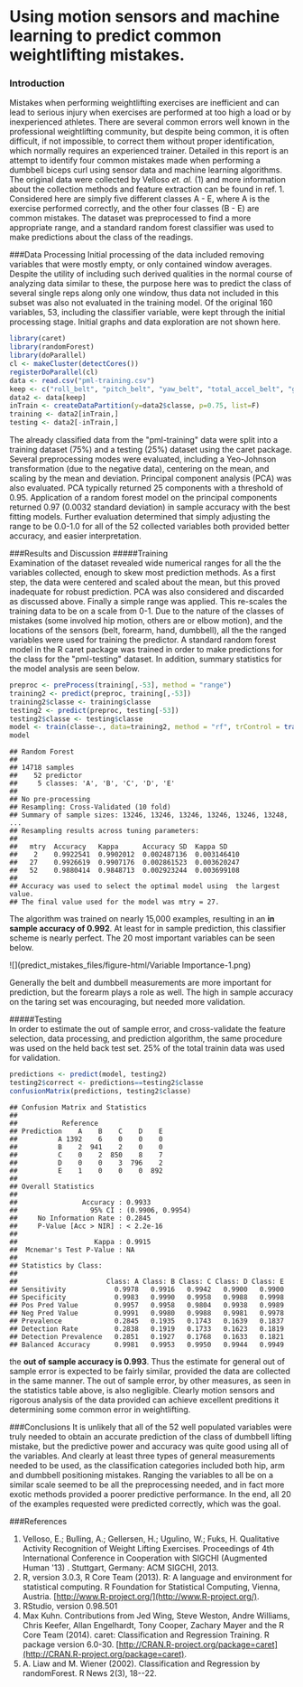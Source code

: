 # Using motion sensors and machine learning to predict common weightlifting mistakes.

### Introduction
Mistakes when performing weightlifting exercises are inefficient and can lead to serious injury when exercises are performed at too high a load or by inexperienced athletes. There are several common errors well known in the professional weightlifting community, but despite being common, it is often difficult, if not impossible, to correct them without proper identification, which normally requires an experienced trainer. Detailed in this report is an attempt to identify four common mistakes made when performing a dumbbell biceps curl using sensor data and machine learning algorithms. The original data were collected by Velloso *et. al.* (1) and more information about the collection methods and feature extraction can be found in ref. 1. Considered here are simply five different classes A - E, where A is the exercise performed correctly, and the other four classes (B - E) are common mistakes. The dataset was preprocessed to find a more appropriate range, and a standard random forest classifier was used to make predictions about the class of the readings.

###Data Processing
Initial processing of the data included removing variables that were mostly empty, or only contained window averages. Despite the utility of including such derived qualities in the normal course of analyzing data similar to these, the purpose here was to predict the class of several single reps along only one window, thus data not included in this subset was also not evaluated in the training model. Of the original 160 variables, 53, including the classifier variable, were kept through the initial processing stage. Initial graphs and data exploration are not shown here.


```r
library(caret)
library(randomForest)
library(doParallel)
cl <- makeCluster(detectCores())
registerDoParallel(cl)
data <- read.csv("pml-training.csv")
keep <- c("roll_belt", "pitch_belt", "yaw_belt", "total_accel_belt", "gyros_belt_x", "gyros_belt_y", "gyros_belt_z", "accel_belt_x", "accel_belt_y", "accel_belt_z", "magnet_belt_x", "magnet_belt_y", "magnet_belt_z", "roll_arm", "pitch_arm", "yaw_arm", "total_accel_arm", "gyros_arm_x", "gyros_arm_y", "gyros_arm_z", "accel_arm_x", "accel_arm_y", "accel_arm_z", "magnet_arm_x", "magnet_arm_y", "magnet_arm_z", "roll_dumbbell", "pitch_dumbbell", "yaw_dumbbell", "total_accel_dumbbell", "gyros_dumbbell_x", "gyros_dumbbell_y", "gyros_dumbbell_z", "accel_dumbbell_x", "accel_dumbbell_y", "accel_dumbbell_z", "magnet_dumbbell_x", "magnet_dumbbell_y", "magnet_dumbbell_z", "roll_forearm", "pitch_forearm", "yaw_forearm", "total_accel_forearm", "gyros_forearm_x", "gyros_forearm_y", "gyros_forearm_z", "accel_forearm_x", "accel_forearm_y", "accel_forearm_z", "magnet_forearm_x", "magnet_forearm_y", "magnet_forearm_z", "classe")
data2 <- data[keep]
inTrain <- createDataPartition(y=data2$classe, p=0.75, list=F)
training <- data2[inTrain,]
testing <- data2[-inTrain,]
```

The already classified data from the "pml-training" data were split into a training dataset (75%) and a testing (25%) dataset using the caret package. Several preprocessing modes were evaluated, including a Yeo-Johnson transformation (due to the negative data), centering on the mean, and scaling by the mean and deviation. Principal component analysis (PCA) was also evaluated. PCA typically returned 25 components with a threshold of 0.95. Application of a random forest model on the principal components returned 0.97 (0.0032 standard deviation) in sample accuracy with the best fitting models. Further evaluation determined that simply adjusting the range to be 0.0-1.0 for all of the 52 collected variables both provided better accuracy, and easier interpretation.

###Results and Discussion
#####Training    
Examination of the dataset revealed wide numerical ranges for all the the variables collected, enough to skew most prediction methods. As a first step, the data were centered and scaled about the mean, but this proved inadequate for robust prediction. PCA was also considered and discarded as discussed above. Finally a simple range was applied. This re-scales the training data to be on a scale from 0-1. Due to the nature of the classes of mistakes (some involved hip motion, others are or elbow motion), and the locations of the sensors (belt, forearm, hand, dumbbell), all the the ranged variables were used for training the predictor. A standard random forest model in the R caret package was trained in order to make predictions for the class for the "pml-testing" dataset. In addition, summary statistics for the model analysis are seen below.


```r
preproc <- preProcess(training[,-53], method = "range")
training2 <- predict(preproc, training[,-53])
training2$classe <- training$classe
testing2 <- predict(preproc, testing[-53])
testing2$classe <- testing$classe
model <- train(classe~., data=training2, method = "rf", trControl = trainControl("cv"), number=3)
model
```

```
## Random Forest 
## 
## 14718 samples
##    52 predictor
##     5 classes: 'A', 'B', 'C', 'D', 'E' 
## 
## No pre-processing
## Resampling: Cross-Validated (10 fold) 
## Summary of sample sizes: 13246, 13246, 13246, 13246, 13246, 13248, ... 
## Resampling results across tuning parameters:
## 
##   mtry  Accuracy   Kappa      Accuracy SD  Kappa SD   
##    2    0.9922541  0.9902012  0.002487136  0.003146410
##   27    0.9926619  0.9907176  0.002861523  0.003620247
##   52    0.9880414  0.9848713  0.002923244  0.003699108
## 
## Accuracy was used to select the optimal model using  the largest value.
## The final value used for the model was mtry = 27.
```

The algorithm was trained on nearly 15,000 examples, resulting in an **in sample accuracy of 0.992**. At least for in sample prediction, this classifier scheme is nearly perfect. The 20 most important variables can be seen below.

![](predict_mistakes_files/figure-html/Variable Importance-1.png) 

Generally the belt and dumbbell measurements are more important for prediction, but the forearm plays a role as well. The high in sample accuracy on the taring set was encouraging, but needed more validation.   

#####Testing    
In order to estimate the out of sample error, and cross-validate the feature selection, data processing, and prediction algorithm, the same procedure was used on the held back test set. 25% of the total trainin data was used for validation.


```r
predictions <- predict(model, testing2)
testing2$correct <- predictions==testing2$classe
confusionMatrix(predictions, testing2$classe)
```

```
## Confusion Matrix and Statistics
## 
##           Reference
## Prediction    A    B    C    D    E
##          A 1392    6    0    0    0
##          B    2  941    2    0    0
##          C    0    2  850    8    7
##          D    0    0    3  796    2
##          E    1    0    0    0  892
## 
## Overall Statistics
##                                           
##                Accuracy : 0.9933          
##                  95% CI : (0.9906, 0.9954)
##     No Information Rate : 0.2845          
##     P-Value [Acc > NIR] : < 2.2e-16       
##                                           
##                   Kappa : 0.9915          
##  Mcnemar's Test P-Value : NA              
## 
## Statistics by Class:
## 
##                      Class: A Class: B Class: C Class: D Class: E
## Sensitivity            0.9978   0.9916   0.9942   0.9900   0.9900
## Specificity            0.9983   0.9990   0.9958   0.9988   0.9998
## Pos Pred Value         0.9957   0.9958   0.9804   0.9938   0.9989
## Neg Pred Value         0.9991   0.9980   0.9988   0.9981   0.9978
## Prevalence             0.2845   0.1935   0.1743   0.1639   0.1837
## Detection Rate         0.2838   0.1919   0.1733   0.1623   0.1819
## Detection Prevalence   0.2851   0.1927   0.1768   0.1633   0.1821
## Balanced Accuracy      0.9981   0.9953   0.9950   0.9944   0.9949
```

the **out of sample accuracy is 0.993**. Thus the estimate for general out of sample error is expected to be fairly similar, provided the data are collected in the same manner. The out of sample error, by other measures, as seen in the statistics table above, is also negligible. Clearly motion sensors and rigorous analysis of the data provided can achieve excellent preditions it determining some common error in weightlifting.

###Conclusions
It is unlikely that all of the 52 well populated variables were truly needed to obtain an accurate prediction of the class of dumbbell lifting mistake, but the predictive power and accuracy was quite good using all of the variables. And clearly at least three types of general measurements needed to be used, as the classification categories included both hip, arm and dumbbell positioning mistakes. Ranging the variables to all be on a similar scale seemed to be all the preprocessing needed, and in fact more exotic methods provided a poorer predictive performance. In the end, all 20 of the examples requested were predicted correctly, which was the goal.

###References
1. Velloso, E.; Bulling, A.; Gellersen, H.; Ugulino, W.; Fuks, H. Qualitative Activity Recognition of Weight Lifting Exercises. Proceedings of 4th International Conference in Cooperation with SIGCHI (Augmented Human '13) . Stuttgart, Germany: ACM SIGCHI, 2013.
2. R, version 3.0.3, R Core Team (2013). R: A language and environment for statistical computing. R Foundation for Statistical Computing, Vienna, Austria. [http://www.R-project.org/](http://www.R-project.org/).
3. RStudio, version 0.98.501
4. Max Kuhn. Contributions from Jed Wing, Steve Weston, Andre Williams, Chris Keefer, Allan Engelhardt, Tony Cooper, Zachary Mayer and the R Core Team (2014). caret: Classification and Regression Training. R package version 6.0-30. [http://CRAN.R-project.org/package=caret](http://CRAN.R-project.org/package=caret).
5. A. Liaw and M. Wiener (2002). Classification and Regression by randomForest. R News 2(3),
  18--22.
